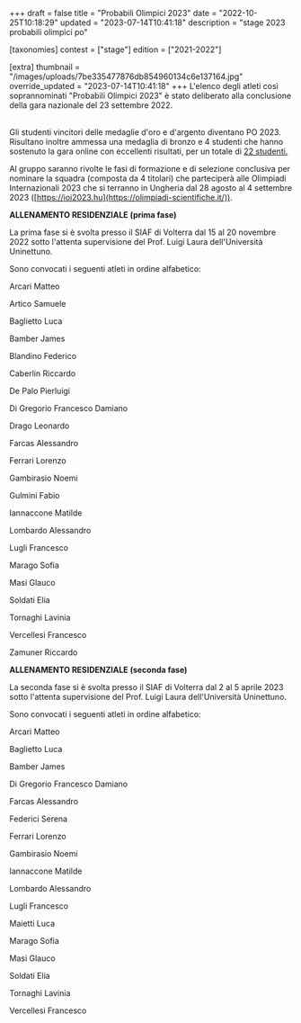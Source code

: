+++
draft = false
title = "Probabili Olimpici 2023"
date = "2022-10-25T10:18:29"
updated = "2023-07-14T10:41:18"
description = "stage 2023 probabili olimpici po"

[taxonomies]
contest = ["stage"]
edition = ["2021-2022"]

[extra]
thumbnail = "/images/uploads/7be335477876db854960134c6e137164.jpg"
override_updated = "2023-07-14T10:41:18"
+++
L'elenco degli atleti così soprannominati "Probabili Olimpici 2023" è stato deliberato alla conclusione della gara nazionale del 23 settembre 2022.

<br/>Gli studenti vincitori delle medaglie d'oro e d'argento diventano PO 2023. Risultano inoltre ammessa una medaglia di bronzo e 4 studenti che hanno sostenuto la gara online con eccellenti risultati, per un totale di [22 studenti.](/oldsite/224/PO_2023_-_sito.xlsx)

Al gruppo saranno rivolte le fasi di formazione e di selezione conclusiva per nominare la squadra (composta da 4 titolari) che parteciperà alle Olimpiadi Internazionali 2023 che si terranno in Ungheria dal 28 agosto al 4 settembre 2023 ([https://ioi2023.hu](https://olimpiadi-scientifiche.it/)).

**ALLENAMENTO RESIDENZIALE (prima fase)**

La prima fase si è svolta presso il SIAF di Volterra dal 15 al 20 novembre 2022 sotto l'attenta supervisione del Prof. Luigi Laura dell'Università Uninettuno.

Sono convocati i seguenti atleti in ordine alfabetico:

Arcari Matteo

Artico Samuele

Baglietto Luca

Bamber James

Blandino Federico

Caberlin Riccardo

De Palo Pierluigi

Di Gregorio Francesco Damiano

Drago Leonardo

Farcas Alessandro

Ferrari Lorenzo

Gambirasio Noemi

Gulmini Fabio

Iannaccone Matilde

Lombardo Alessandro

Lugli Francesco

Marago Sofia

Masi Glauco

Soldati Elia

Tornaghi Lavinia

Vercellesi Francesco

Zamuner Riccardo

**ALLENAMENTO RESIDENZIALE (seconda fase)** 

La seconda fase si è svolta presso il SIAF di Volterra dal 2 al 5 aprile 2023 sotto l'attenta supervisione del Prof. Luigi Laura dell'Università Uninettuno.

Sono convocati i seguenti atleti in ordine alfabetico:

Arcari Matteo

Baglietto Luca

Bamber James

Di Gregorio Francesco Damiano

Farcas Alessandro

Federici Serena

Ferrari Lorenzo

Gambirasio Noemi

Iannaccone Matilde

Lombardo Alessandro

Lugli Francesco

Maietti Luca

Marago Sofia

Masi Glauco

Soldati Elia

Tornaghi Lavinia

Vercellesi Francesco